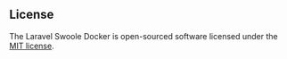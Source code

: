 ## License

The Laravel Swoole Docker is open-sourced software licensed under the [MIT license](http://opensource.org/licenses/MIT).